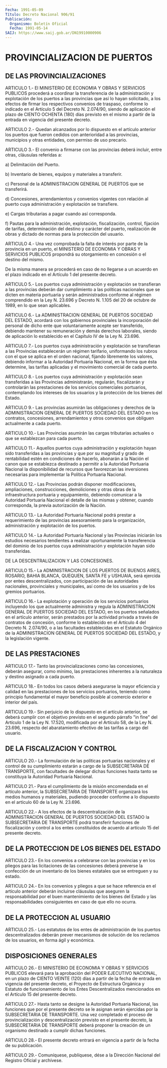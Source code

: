 ```yaml
---
Fecha: 1991-05-09
Título: Decreto Nacional 906/91
Publicación:
  Organismo: Boletín Oficial
  Fecha: 1991-05-14
SAIJ: https://www.saij.gob.ar/DN19910000906
---
```

# PROVINCIALIZACION DE PUERTOS

## DE LAS PROVINCIALIZACIONES

<a id="1"></a>
ARTICULO  1.-  El  MINISTERIO  DE ECONOMIA Y OBRAS Y SERVICIOS PUBLICOS procederá a coordinar la transferencia de la administración y explotación de los puertos  a  las  provincias que así  lo  hayan  solicitado, a los efectos de firmar los respectivos convenios de traspaso,  conforme  lo  indicado en el Artículo 5 del Decreto  N.  2.074/90,  siendo de aplicación  el  plazo  de  CIENTO OCHENTA (180) días previsto  en  el mismo a partir de la entrada en vigencia del presente decreto.

<a id="2"></a>
ARTICULO 2.- Quedan alcanzados por lo dispuesto en el artículo anterior  los  puertos  que  fueron  cedidos con anterioridad a las provincias,  municipios  y  otras entidades,  con  permiso  de  uso precario.

<a id="3"></a>
ARTICULO  3.- El convenio a firmarse con las provincias deberá incluir, entre otras, cláusulas referidas a:

a) Delimitación del Puerto.

b) Inventario de  bienes,  equipos  y materiales a transferir.

c)  Personal  de  la  ADMINISTRACION  GENERAL  DE  PUERTOS  que  se transferirá.

d) Concesiones, arrendamientos y convenios  vigentes  con  relación al  puerto  cuya  administración  y explotación se transfiere.

e)  Cargas  tributarias  a  pagar  cuando   así  corresponda.

f)  Pautas  para  la  administración,  explotación,  fiscalización, control, fijación de tarifas, determinación  del destino y carácter del  puerto,  realización  de  obras y dictado de  normas  para  la protección del usuario.

<a id="4"></a>
ARTICULO  4.- Una vez comprobada la falta de interés por parte de la provincia  en  un puerto, el MINISTERIO DE ECONOMIA Y OBRAS Y SERVICIOS PUBLICOS propondrá  su  otorgamiento  en  concesión  o el destino del mismo.

De  la  misma  manera  se  procederá  en  caso  de no llegarse a un acuerdo  en  el  plazo  indicado  en  el  Artículo  1 del  presente decreto.

<a id="5"></a>
ARTICULO  5.- Los puertos cuya administración y explotación se transfieran  a  las  provincias  deberán  dar  cumplimiento  a  las políticas nacionales  que  se  dicten  en materia portuaria y serán administrados conforme al régimen comprendido  en  la Ley N. 23.696 y  Decreto  N.  1.105  del  20 de octubre de 1989, en lo  que  sean aplicables.

<a id="6"></a>
ARTICULO 6.- La ADMINISTRACION GENERAL DE PUERTOS SOCIEDAD DEL ESTADO,  acordará  con  los gobiernos provinciales la incorporación del  personal  de  dicho  ente    que  voluntariamente  acepte  ser transferido,  debiendo mantener su remuneración  y  demás  derechos laborales, siendo  de  aplicación  lo establecido en el Capítulo IV de la Ley N. 23.696.

<a id="7"></a>
ARTICULO  7.- Los puertos cuya administración y explotación se transfieran a las  Provincias  establecerán  un  régimen tarifario, uniformando los rubros con el que se aplica en el  orden  nacional, fijando  libremente  los  valores, debiendo informar a la Autoridad Portuaria Nacional, en la forma  que  ésta  determine,  las tarifas aplicadas y el movimiento comercial de cada puerto.

<a id="8"></a>
ARTICULO 8.- Los puertos cuya administración y explotación sean transferidas a las Provincias administrarán, regularán, fiscalizarán  y  controlarán  las  prestaciones  de  los  servicios comerciales  portuarios, contemplando los intereses de los usuarios y la protección de los bienes del Estado.

<a id="9"></a>
ARTICULO  9.-  Las  provincias  asumirán  las  obligaciones  y derechos  de  la  ADMINISTRACION  GENERAL  DE  PUERTOS SOCIEDAD DEL ESTADO  en  los  contratos,  concesiones,  arrendamientos  y  otros convenios que obliguen actualmente a cada puerto.

<a id="10"></a>
ARTICULO  10.-  Las Provincias asumirán las cargas tributarias actuales o que se establezcan para cada puerto.

<a id="11"></a>
ARTICULO 11.- Aquellos puertos cuya administración y explotación  hayan  sido transferidas a las provincias y que por su magnitud y grado de rentabilidad  estén  en condiciones de hacerlo, abonarán  a  la  Nación  el  canon  que se establezca  destinado  a permitir  a la Autoridad Portuaria Nacional  la  disponibilidad  de recursos que favorezcan las inversiones necesarias para implementar la Política Portuaria Nacional.

<a id="12"></a>
ARTICULO  12.-  Las Provincias podrán disponer modificaciones, ampliaciones, construcciones,  demoliciones  y  otras  obras  de la infraestructura  portuaria y equipamiento, debiendo comunicar a  la Autoridad Portuaria  Nacional  el  detalle de las mismas y obtener, cuando  corresponda,  la  previa  autorización    de    la  Nación.

<a id="13"></a>
ARTICULO  13.- La Autoridad Portuaria Nacional podrá prestar a requerimiento de las provincias asesoramiento para la organización,  administración    y   explotación  de  los  puertos.

<a id="14"></a>
ARTICULO 14.- La Autoridad Portuaria Nacional y las Provincias iniciarán los estudios necesarios tendientes a realizar oportunamente  la  transferencia  del  dominio  de los puertos cuya administración   y  explotación  hayan  sido  transferidas.

DE LA DESCENTRALIZACION Y LAS CONCESIONES.

<a id="15"></a>
ARTICULO 15.- La ADMINISTRACION DE LOS PUERTOS DE BUENOS AIRES, ROSARIO,  BAHIA  BLANCA, QUEQUEN, SANTA FE y USHUAIA, será ejercida por entes descentralizados,  con  participación  de las autoridades nacionales, provinciales y municipales, así como de  los usuarios y de los gremios portuarios.

<a id="16"></a>
ARTICULO  16.-  La  explotación  y  operación de los servicios portuarios incluyendo los que actualmente  administra  y  regula la ADMINISTRACION  GENERAL  DE  PUERTOS  SOCIEDAD  DEL  ESTADO, en los puertos señalados en el artículo anterior, serán prestados  por  la actividad  privada  a través de contratos de concesión, conforme lo establecido en el Artículo  4  del  Decreto  N.  2.074/90,  o a las facultades establecidas en el Estatuto Orgánico de la ADMINISTRACION  GENERAL  DE  PUERTOS  SOCIEDAD  DEL  ESTADO,  y  la legislación vigente.

## DE LAS PRESTACIONES

<a id="17"></a>
ARTICULO 17.- Tanto las provincializaciones como las concesiones,   deberán  asegurar,  como  mínimo,  las  prestaciones inherentes a la  naturaleza  y  destino  asignado  a  cada  puerto.

<a id="18"></a>
ARTICULO  18.-  En  todos los casos deberá asegurarse la mayor eficiencia  y  calidad  en  las    prestaciones  de  los  servicios portuarios, teniendo como principio  fundamental el mayor beneficio posible al comercio exterior e interior del país.

<a id="19"></a>
ARTICULO  19.-  Sin  perjuicio  de lo dispuesto en el artículo anterior, se deberá cumplir con el objetivo  previsto en el segundo párrafo  "in fine" del Artículo 1 de la Ley N.  17.520,  modificada por el Artículo 58, de la Ley N. 23.696, respecto del abaratamiento   efectivo  de  las  tarifas  a  cargo  del  usuario.

## DE LA FISCALIZACION Y CONTROL

<a id="20"></a>
ARTICULO  20.-  La  formulación  de  las  políticas portuarias nacionales y el control de su cumplimiento estarán  a  cargo  de la SUBSECRETARIA  DE  TRANSPORTE,  con  facultades  de  delegar dichas funciones    hasta  tanto  se  constituya  la  Autoridad  Portuaria Nacional.

<a id="21"></a>
ARTICULO 21.- Para el cumplimiento de la misión encomendada en el artículo  anterior,  la  SUBSECRETARIA  DE TRANSPORTE organizará los medios humanos y materiales, pudiendo proceder  conforme  a  lo dispuesto en el artículo 60 de la Ley N. 23.696.

<a id="22"></a>
ARTICULO  22.-  A  los  efectos  de la descentralización de la ADMINISTRACION  GENERAL  DE  PUERTOS  SOCIEDAD    DEL    ESTADO  la SUBSECRETARIA    DE    TRANSPORTE  podrá  transferir  funciones  de fiscalización y control  a  los  entes  constituidos  de acuerdo al artículo 15 del presente decreto.

## DE LA PROTECCION DE LOS BIENES DEL ESTADO

<a id="23"></a>
ARTICULO 23.- En los convenios a celebrarse con las provincias y en los  pliegos  para  las licitaciones de las concesiones deberá preverse la confección de  un  inventario  de  los bienes estatales que se entreguen y su estado.

<a id="24"></a>
ARTICULO  24.-  En  los  convenios  y  pliegos  a  que se hace referencia en el artículo anterior deberán incluirse cláusulas  que aseguren  la  responsabilidad  por  el  buen  mantenimiento  de los bienes del Estado y las responsabilidades consiguientes en caso  de que ello no ocurra.

## DE LA PROTECCION AL USUARIO

<a id="25"></a>
ARTICULO  25.- Los estatutos de los entes de administración de los puertos descentralizados  deberán prever mecanismos de solución de  los  reclamos  de los usuarios,  en  forma  ágil  y  económica.

## DISPOSICIONES GENERALES

<a id="26"></a>
ARTICULO  26.-  El  MINISTERIO DE ECONOMIA Y OBRAS Y SERVICIOS PUBLICOS elevará para la aprobación  del  PODER EJECUTIVO NACIONAL, en un plazo de CIENTO VEINTE (120) días a partir  de  la  fecha  de entrada    en   vigencia  del  presente  decreto,  el  Proyecto  de Estructura Orgánica  y  Estatuto  de  funcionamiento  de  los Entes Descentralizados   mencionados  en  el  Artículo  15  del  presente decreto.

<a id="27"></a>
ARTICULO  27.-  Hasta  tanto se designe la Autoridad Portuaria Nacional, las funciones que por  el  presente decreto se le asignan serán  ejercidas  por  la  SUBSECRETARIA  DE  TRANSPORTE.  Una  vez completado  el  proceso  de provincialización  y  descentralización previsto en el presente decreto,  la  SUBSECRETARIA  DE  TRANSPORTE deberá  proponer  la  creación  de un organismo destinado a cumplir dichas funciones.

<a id="28"></a>
ARTICULO 28.- El presente decreto entrará en vigencia a partir de la fecha de su publicación.

<a id="29"></a>
ARTICULO  29.-  Comuníquese,  publíquese,  dése a la Dirección Nacional del Registro Oficial y archívese.